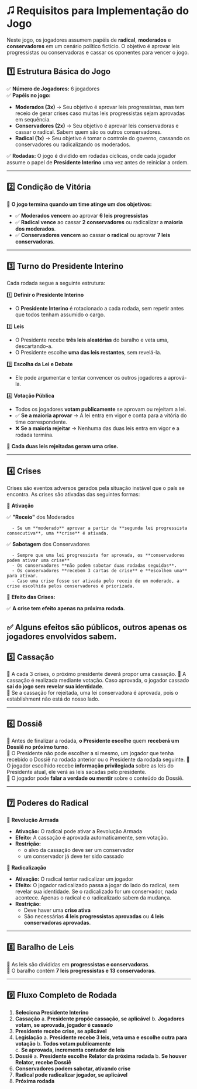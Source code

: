 # 🎜 Requisitos para Implementação do Jogo

Neste jogo, os jogadores assumem papéis de **radical**, **moderados** e **conservadores** em um cenário político fictício. O objetivo é aprovar leis progressistas ou conservadoras e cassar os oponentes para vencer o jogo.

## **1️⃣ Estrutura Básica do Jogo**
✅ **Número de Jogadores:** 6 jogadores  
✅ **Papéis no jogo:**  
   - **Moderados (3x)** → Seu objetivo é aprovar leis progressistas, mas tem receio de gerar crises caso muitas leis progressistas sejam aprovadas em sequência.
   - **Conservadores (2x)** → Seu objetivo é aprovar leis conservadoras e cassar o radical. Sabem quem são os outros conservadores.
   - **Radical (1x)** → Seu objetivo é tomar o controle do governo, cassando os conservadores ou radicalizando os moderados.

✅ **Rodadas:** O jogo é dividido em rodadas cíclicas, onde cada jogador assume o papel de **Presidente Interino** uma vez antes de reiniciar a ordem.  

---

## **2️⃣ Condição de Vitória**
📌 **O jogo termina quando um time atinge um dos objetivos:** 
   - ✅ **Moderados vencem** ao aprovar **6 leis progressistas** 
   - ✅ **Radical vence** ao cassar **2 conservadores** ou radicalizar a **maioria dos moderados**.
   - ✅ **Conservadores vencem** ao cassar **o radical** ou aprovar **7 leis conservadoras**.  

---

## **3️⃣ Turno do Presidente Interino**
Cada rodada segue a seguinte estrutura:

1️⃣ **Definir o Presidente Interino**  
   - O **Presidente Interino** é rotacionado a cada rodada, sem repetir antes que todos tenham assumido o cargo.  

2️⃣ **Leis**  
   - O Presidente recebe **três leis aleatórias** do baralho e veta uma, descartando-a.  
   - O Presidente escolhe **uma das leis restantes**, sem revelá-la.  

3️⃣ **Escolha da Lei e Debate**  
   - Ele pode argumentar e tentar convencer os outros jogadores a aprová-la.  

4️⃣ **Votação Pública**  
   - Todos os jogadores **votam publicamente** se aprovam ou rejeitam a lei.  
   - ✅ **Se a maioria aprovar** → A lei entra em vigor e conta para a vitória do time correspondente.  
   - ❌ **Se a maioria rejeitar** → Nenhuma das duas leis entra em vigor e a rodada termina.  

📌 **Cada duas leis rejeitadas geram uma crise.**  

---

## **4️⃣ Crises**

Crises são eventos adversos gerados pela situação instável que o país se encontra. As crises são ativadas das seguintes formas:

📌 **Ativação**

   ✅  **"Receio"** dos Moderados  
   
      - Se um **moderado** aprovar a partir da **segunda lei progressista consecutiva**, uma **crise** é ativada.

   ✅  **Sabotagem** dos Conservadores  

      - Sempre que uma lei progressista for aprovada, os **conservadores podem ativar uma crise**
      - Os conservadores **não podem sabotar duas rodadas seguidas**.
      - Os conservadores **recebem 3 cartas de crise** e **escolhem uma** para ativar.
      - Caso uma crise fosse ser ativada pelo receio de um moderado, a crise escolhida pelos conservadores é priorizada.

📌 **Efeito das Crises:**  

✅ **A crise tem efeito apenas na próxima rodada.**

✅ **Alguns efeitos são públicos, outros apenas os jogadores envolvidos sabem.**
---

## **5️⃣ Cassação**

📌 A cada 3 crises, o próximo presidente deverá propor uma cassação.
📌 A cassação é realizada mediante votação. Caso aprovada, o jogador cassado **sai do jogo sem revelar sua identidade**.  
📌 Se a cassação for rejeitada, uma lei conservadora é aprovada, pois o establishment não está do nosso lado.


---

## **6️⃣ Dossiê**

📌 Antes de finalizar a rodada, **o Presidente escolhe** quem **receberá um Dossiê no próximo turno**.  
📌 O Presidente não pode escolher a si mesmo, um jogador que tenha recebido o Dossiê na rodada anterior ou o Presidente da rodada seguinte.
📌 O jogador escolhido recebe **informação privilegiada** sobre as leis do Presidente atual, ele verá as leis sacadas pelo presidente.  
📌 O jogador pode **falar a verdade ou mentir** sobre o conteúdo do Dossiê.  

---

## **7️⃣ Poderes do Radical**

📌 **Revolução Armada**

   - **Ativação:** O radical pode ativar a Revolução Armada
   - **Efeito:** A cassação é aprovada automaticamente, sem votação.
   - **Restrição:**
      - o alvo da cassação deve ser um conservador
      - um conservador já deve ter sido cassado

📌 **Radicalização**

   - **Ativação:** O radical tentar radicalizar um jogador
   - **Efeito:** O jogador radicalizado passa a jogar do lado do radical, sem revelar sua identidade. Se o radicalizado for um conservador, nada acontece. Apenas o radical e o radicalizado sabem da mudança.
   - **Restrição:** 
      - Deve haver uma **crise ativa**
      - São necessárias **4 leis progressistas aprovadas** ou **4 leis conservadoras aprovadas**. 
   
---

## **8️⃣ Baralho de Leis**
📌 As leis são divididas em **progressistas e conservadoras**.  
📌 O baralho contém **7 leis progressistas e 13 conservadoras**.  

---

## **9️⃣ Fluxo Completo de Rodada**  
1. **Seleciona Presidente Interino**
2. **Cassação**
   a. **Presidente propõe cassação, se aplicável**
   b. **Jogadores votam, se aprovada, jogador é cassado**
3. **Presidente recebe crise, se aplicável**
4. **Legislação**
   a. **Presidente recebe 3 leis, veta uma e escolhe outra para votação**
   b. **Todos votam publicamente**  
   c. **Se aprovada, incrementa contador de leis**
5. **Dossiê**
   a. **Presidente escolhe Relator da próxima rodada**
   b. **Se houver Relator, recebe Dossiê**
6. **Conservadores podem sabotar, ativando crise**
7. **Radical pode radicalizar jogador, se aplicável**
8. **Próxima rodada**
